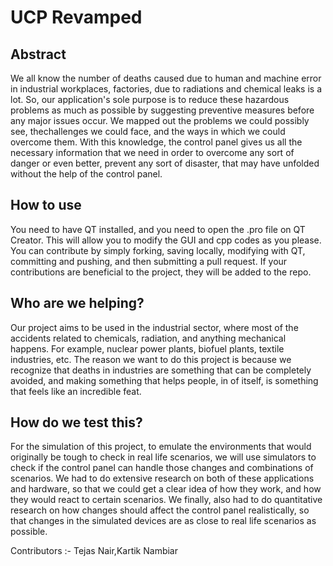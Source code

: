 # UCP Revamped
## Abstract
We all know the number of deaths caused due to human and machine error in industrial workplaces, factories, due to radiations and chemical leaks is a lot. So, our application's sole purpose is to reduce these hazardous problems as much as possible by suggesting preventive measures before any major issues occur. We mapped out the problems we could possibly see, thechallenges we could face, and the ways in which we could overcome them. With this knowledge, the control panel gives us all the necessary information that we need in order to overcome any sort of danger or even better, prevent any sort of disaster, that may have unfolded without the help of the control panel.

## How to use
You need to have QT installed, and you need to open the .pro file on QT Creator. This will allow you to modify the GUI and cpp codes as you please.
You can contribute by simply forking, saving locally, modifying with QT, committing and pushing, and then submitting a pull request. If your contributions are beneficial to the project, they will be added to the repo.

## Who are we helping?
Our project aims to be used in the industrial sector, where most of the accidents related to chemicals, radiation, and anything mechanical happens. For example, nuclear power plants, biofuel plants, textile industries, etc.
The reason we want to do this project is because we recognize that deaths in industries are something that can be completely avoided, and making something that helps people, in of itself, is something that feels like an incredible feat.

## How do we test this?
For the simulation of this project, to emulate the environments that would originally be tough to check in real life scenarios, we will use simulators to check if the control panel can handle those changes and combinations of scenarios. We had to do extensive research on both of these applications and hardware, so that we could get a clear idea of how they work, and how they would react to certain scenarios. We finally, also had to do quantitative research on how changes should affect the control panel realistically, so that changes in the simulated devices are as close to real life scenarios as possible.

Contributors :-
Tejas Nair,Kartik Nambiar
